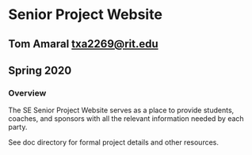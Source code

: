# Senior Project Website
## Tom Amaral <txa2269@rit.edu>
## Spring 2020

### Overview

The SE Senior Project Website serves as a place to provide students, coaches, and sponsors
with all the relevant information needed by each party.

See doc directory for formal project details and other resources.